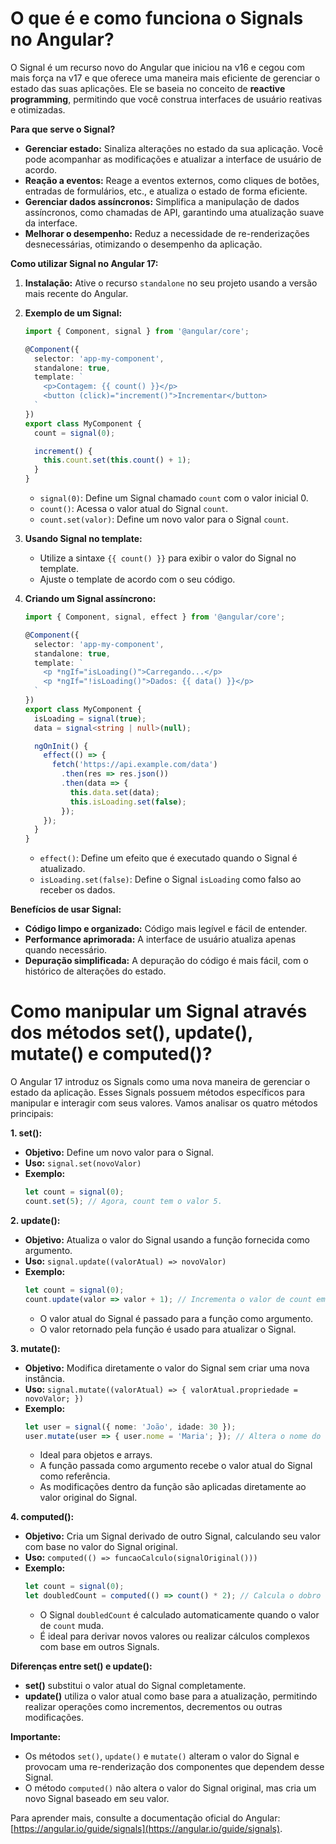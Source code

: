 # O que é e como funciona o Signals no Angular?

O Signal é um recurso novo do Angular que iniciou na v16 e cegou com mais força na v17 e que oferece uma maneira mais eficiente de gerenciar o estado das suas aplicações. Ele se baseia no conceito de **reactive programming**, permitindo que você construa interfaces de usuário reativas e otimizadas.

**Para que serve o Signal?**

* **Gerenciar estado:** Sinaliza alterações no estado da sua aplicação. Você pode acompanhar as modificações e atualizar a interface de usuário de acordo.
* **Reação a eventos:** Reage a eventos externos, como cliques de botões, entradas de formulários, etc., e atualiza o estado de forma eficiente.
* **Gerenciar dados assíncronos:** Simplifica a manipulação de dados assíncronos, como chamadas de API, garantindo uma atualização suave da interface.
* **Melhorar o desempenho:** Reduz a necessidade de re-renderizações desnecessárias, otimizando o desempenho da aplicação.

**Como utilizar Signal no Angular 17:**

1. **Instalação:** Ative o recurso `standalone` no seu projeto usando a versão mais recente do Angular.
2. **Exemplo de um Signal:**

    ```typescript
    import { Component, signal } from '@angular/core';

    @Component({
      selector: 'app-my-component',
      standalone: true,
      template: `
        <p>Contagem: {{ count() }}</p>
        <button (click)="increment()">Incrementar</button>
      `
    })
    export class MyComponent {
      count = signal(0);

      increment() {
        this.count.set(this.count() + 1);
      }
    }
    ```

    * `signal(0)`: Define um Signal chamado `count` com o valor inicial 0.
    * `count()`: Acessa o valor atual do Signal `count`.
    * `count.set(valor)`: Define um novo valor para o Signal `count`.

3. **Usando Signal no template:**

    * Utilize a sintaxe `{{ count() }}` para exibir o valor do Signal no template.
    * Ajuste o template de acordo com o seu código.

4. **Criando um Signal assíncrono:**

    ```typescript
    import { Component, signal, effect } from '@angular/core';

    @Component({
      selector: 'app-my-component',
      standalone: true,
      template: `
        <p *ngIf="isLoading()">Carregando...</p>
        <p *ngIf="!isLoading()">Dados: {{ data() }}</p>
      `
    })
    export class MyComponent {
      isLoading = signal(true);
      data = signal<string | null>(null);

      ngOnInit() {
        effect(() => {
          fetch('https://api.example.com/data')
            .then(res => res.json())
            .then(data => {
              this.data.set(data);
              this.isLoading.set(false);
            });
        });
      }
    }
    ```

    * `effect()`: Define um efeito que é executado quando o Signal é atualizado.
    * `isLoading.set(false)`: Define o Signal `isLoading` como falso ao receber os dados.

**Benefícios de usar Signal:**

* **Código limpo e organizado:** Código mais legível e fácil de entender.
* **Performance aprimorada:** A interface de usuário atualiza apenas quando necessário.
* **Depuração simplificada:** A depuração do código é mais fácil, com o histórico de alterações do estado.

# Como manipular um Signal através dos métodos set(), update(), mutate() e computed()?

O Angular 17 introduz os Signals como uma nova maneira de gerenciar o estado da aplicação. Esses Signals possuem métodos específicos para manipular e interagir com seus valores. Vamos analisar os quatro métodos principais:

**1. set():**

* **Objetivo:** Define um novo valor para o Signal. 
* **Uso:** `signal.set(novoValor)`
* **Exemplo:**
    ```typescript
    let count = signal(0);
    count.set(5); // Agora, count tem o valor 5.
    ```

**2. update():**

* **Objetivo:** Atualiza o valor do Signal usando a função fornecida como argumento.
* **Uso:** `signal.update((valorAtual) => novoValor)`
* **Exemplo:**
    ```typescript
    let count = signal(0);
    count.update(valor => valor + 1); // Incrementa o valor de count em 1.
    ```
    * O valor atual do Signal é passado para a função como argumento. 
    * O valor retornado pela função é usado para atualizar o Signal.

**3. mutate():**

* **Objetivo:** Modifica diretamente o valor do Signal sem criar uma nova instância.
* **Uso:** `signal.mutate((valorAtual) => { valorAtual.propriedade = novoValor; })`
* **Exemplo:**
    ```typescript
    let user = signal({ nome: 'João', idade: 30 });
    user.mutate(user => { user.nome = 'Maria'; }); // Altera o nome do objeto user.
    ```
    * Ideal para objetos e arrays.
    * A função passada como argumento recebe o valor atual do Signal como referência.
    * As modificações dentro da função são aplicadas diretamente ao valor original do Signal.

**4. computed():**

* **Objetivo:** Cria um Signal derivado de outro Signal, calculando seu valor com base no valor do Signal original.
* **Uso:** `computed(() => funcaoCalculo(signalOriginal()))`
* **Exemplo:**
    ```typescript
    let count = signal(0);
    let doubledCount = computed(() => count() * 2); // Calcula o dobro do valor de count.
    ```
    * O Signal `doubledCount` é calculado automaticamente quando o valor de `count` muda.
    * É ideal para derivar novos valores ou realizar cálculos complexos com base em outros Signals.

**Diferenças entre set() e update():**

* **set()** substitui o valor atual do Signal completamente. 
* **update()** utiliza o valor atual como base para a atualização, permitindo realizar operações como incrementos, decrementos ou outras modificações.

**Importante:**

* Os métodos `set()`, `update()` e `mutate()` alteram o valor do Signal e provocam uma re-renderização dos componentes que dependem desse Signal.
* O método `computed()` não altera o valor do Signal original, mas cria um novo Signal baseado em seu valor.

Para aprender mais, consulte a documentação oficial do Angular: [https://angular.io/guide/signals](https://angular.io/guide/signals).
